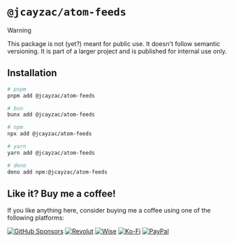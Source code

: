 # `@jcayzac/atom-feeds`

> [!WARNING]
> This package is not (yet?) meant for public use.
> It doesn't follow semantic versioning. It is part of a larger project and is published for internal use only.

## Installation

```sh
# pnpm
pnpm add @jcayzac/atom-feeds

# bun
bunx add @jcayzac/atom-feeds

# npm
npx add @jcayzac/atom-feeds

# yarn
yarn add @jcayzac/atom-feeds

# deno
deno add npm:@jcayzac/atom-feeds
```

## Like it? Buy me a coffee!

If you like anything here, consider buying me a coffee using one of the following platforms:

[![GitHub Sponsors](https://img.shields.io/badge/GitHub%20Sponsors-E30074?logo=github&logoColor=fff&style=for-the-badge)](https://github.com/sponsors/jcayzac) [![Revolut](https://img.shields.io/badge/Revolut-E30074?logo=revolut&logoColor=fff&style=for-the-badge)](https://revolut.me/julienswap) [![Wise](https://img.shields.io/badge/Wise-E30074?logo=wise&logoColor=fff&style=for-the-badge)](https://wise.com/pay/me/julienc375) [![Ko-Fi](https://img.shields.io/badge/Ko--Fi-E30074?logo=kofi&logoColor=fff&style=for-the-badge)](https://ko-fi.com/jcayzac) [![PayPal](https://img.shields.io/badge/PayPal-E30074?logo=paypal&logoColor=fff&style=for-the-badge)](https://paypal.me/jcayzac)
